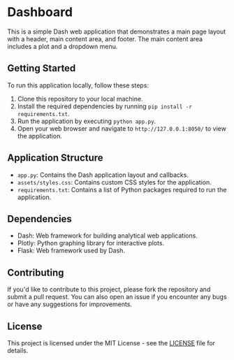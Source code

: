 # Dashboard

This is a simple Dash web application that demonstrates a main page layout with a header, main content area, and footer. The main content area includes a plot and a dropdown menu.

## Getting Started

To run this application locally, follow these steps:

1. Clone this repository to your local machine.
2. Install the required dependencies by running `pip install -r requirements.txt`.
3. Run the application by executing `python app.py`.
4. Open your web browser and navigate to `http://127.0.0.1:8050/` to view the application.

## Application Structure

- `app.py`: Contains the Dash application layout and callbacks.
- `assets/styles.css`: Contains custom CSS styles for the application.
- `requirements.txt`: Contains a list of Python packages required to run the application.

## Dependencies

- Dash: Web framework for building analytical web applications.
- Plotly: Python graphing library for interactive plots.
- Flask: Web framework used by Dash.

## Contributing

If you'd like to contribute to this project, please fork the repository and submit a pull request. You can also open an issue if you encounter any bugs or have any suggestions for improvements.

## License

This project is licensed under the MIT License - see the [LICENSE](LICENSE) file for details.
```
